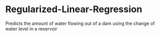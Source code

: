 # Regularized-Linear-Regression
Predicts the amount of water flowing out of a dam using the change of water level in a reservoir
